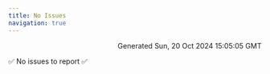 ```yaml
---
title: No Issues
navigation: true
---
```


<p style="text-align:right;color:#cccs">
Generated Sun, 20 Oct 2024 15:05:05 GMT
</p>
<p>✅ No issues to report ✅</p>



